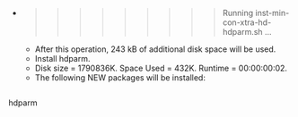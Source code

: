 * >>>>>>>>> Running inst-min-con-xtra-hd-hdparm.sh ...
  * After this operation, 243 kB of additional disk space will be used.
  * Install hdparm.
  * Disk size = 1790836K. Space Used = 432K. Runtime = 00:00:00:02.
  * The following NEW packages will be installed:
  ```bash
hdparm
  ```
